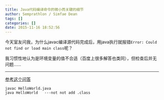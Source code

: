 ```yaml
---
title: Java代码编译命令的微小而关键的细节
author: Semprathlon / Simfae Dean
tags: []
categories: []
date: 2015-11-16 18:52:56
---
```

今天室友问我，为什么javac编译源代码完成后，用java执行就报错`Error: Could not find or load main class`呢？

我习惯性地认为是环境变量的值不合适（百度上很多解答也类同），但检查后并无问题……

<!--more-->

----

[参考这个问答](http://stackoverflow.com/questions/17482660/java-could-not-find-or-load-main-class)

`javac HelloWorld.java`   
`java HelloWorld   ---not not add .class  `